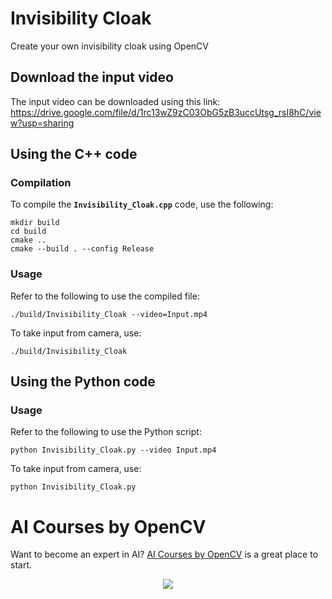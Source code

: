 # Invisibility Cloak

Create your own invisibility cloak using OpenCV

## Download the input video

The input video can be downloaded using this link:
https://drive.google.com/file/d/1rc13wZ9zC03ObG5zB3uccUtsg_rsI8hC/view?usp=sharing

## Using the C++ code

### Compilation

To compile the **`Invisibility_Cloak.cpp`** code, use the following:

```
mkdir build
cd build
cmake ..
cmake --build . --config Release
```

### Usage

Refer to the following to use the compiled file:

```
./build/Invisibility_Cloak --video=Input.mp4
```

To take input from camera, use:

```
./build/Invisibility_Cloak
```

## Using the Python code

### Usage

Refer to the following to use the Python script:

```
python Invisibility_Cloak.py --video Input.mp4
```

To take input from camera, use:

```
python Invisibility_Cloak.py
```

# AI Courses by OpenCV

Want to become an expert in AI?
[AI Courses by OpenCV](https://opencv.org/courses/) is a great place to start.

<a href="https://opencv.org/courses/">
<p align="center">
<img src="https://www.learnopencv.com/wp-content/uploads/2020/04/AI-Courses-By-OpenCV-Github.png">
</p>
</a>
